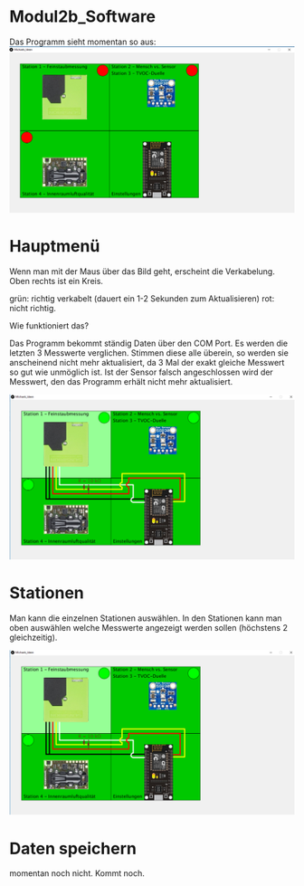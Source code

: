 # Modul2b_Software

Das Programm sieht momentan so aus:
![alt text](https://github.com/bassi23/Modul2b_Software/blob/master/Bild1.png)


# Hauptmenü

Wenn man mit der Maus über das Bild geht, erscheint die Verkabelung. Oben rechts ist ein Kreis.

grün: richtig verkabelt (dauert ein 1-2 Sekunden zum Aktualisieren)
rot: nicht richtig.

Wie funktioniert das? 

Das Programm bekommt ständig Daten über den COM Port. Es werden die letzten 3 Messwerte verglichen. Stimmen diese alle überein, so werden sie anscheinend nicht mehr aktualisiert, da 3 Mal der exakt gleiche Messwert so gut wie unmöglich ist.
Ist der Sensor falsch angeschlossen wird der Messwert, den das Programm erhält nicht mehr aktualisiert.

![alt text](https://github.com/bassi23/Modul2b_Software/blob/master/Bild4.png)


# Stationen

Man kann die einzelnen Stationen auswählen. In den Stationen kann man oben auswählen welche Messwerte angezeigt werden sollen (höchstens 2 gleichzeitig). 

![alt text](https://github.com/bassi23/Modul2b_Software/blob/master/Bild4.png)

# Daten speichern

momentan noch nicht. Kommt noch.
